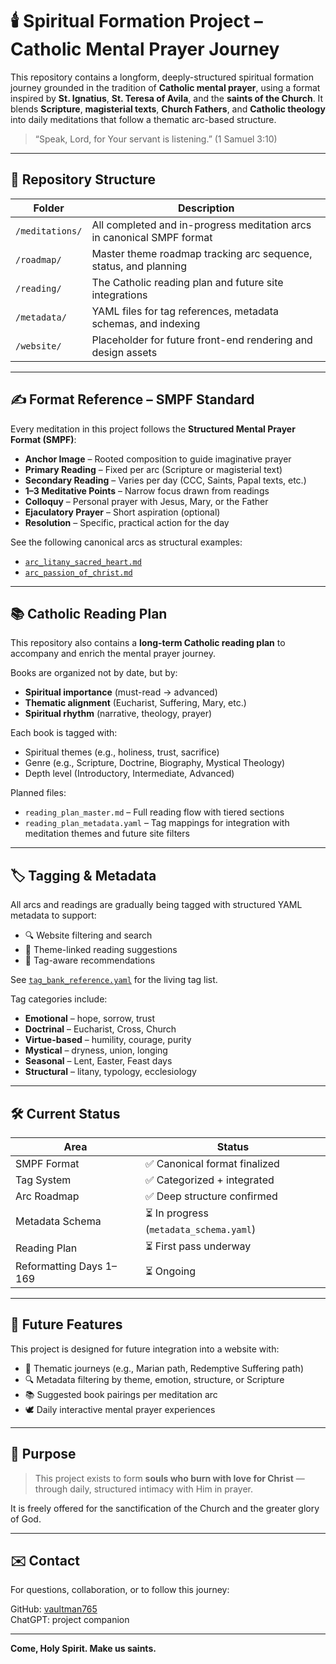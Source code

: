 # 🕯️ Spiritual Formation Project – Catholic Mental Prayer Journey

This repository contains a longform, deeply-structured spiritual formation journey grounded in the tradition of **Catholic mental prayer**, using a format inspired by **St. Ignatius**, **St. Teresa of Avila**, and the **saints of the Church**. It blends **Scripture**, **magisterial texts**, **Church Fathers**, and **Catholic theology** into daily meditations that follow a thematic arc-based structure.

> “Speak, Lord, for Your servant is listening.” (1 Samuel 3:10)

---

## 📂 Repository Structure

| Folder | Description |
|--------|-------------|
| `/meditations/` | All completed and in-progress meditation arcs in canonical SMPF format |
| `/roadmap/` | Master theme roadmap tracking arc sequence, status, and planning |
| `/reading/` | The Catholic reading plan and future site integrations |
| `/metadata/` | YAML files for tag references, metadata schemas, and indexing |
| `/website/` | Placeholder for future front-end rendering and design assets |

---

## ✍️ Format Reference – SMPF Standard

Every meditation in this project follows the **Structured Mental Prayer Format (SMPF)**:

- **Anchor Image** – Rooted composition to guide imaginative prayer  
- **Primary Reading** – Fixed per arc (Scripture or magisterial text)  
- **Secondary Reading** – Varies per day (CCC, Saints, Papal texts, etc.)  
- **1–3 Meditative Points** – Narrow focus drawn from readings  
- **Colloquy** – Personal prayer with Jesus, Mary, or the Father  
- **Ejaculatory Prayer** – Short aspiration (optional)  
- **Resolution** – Specific, practical action for the day  

See the following canonical arcs as structural examples:

- [`arc_litany_sacred_heart.md`](meditations/arc_litany_sacred_heart.md)
- [`arc_passion_of_christ.md`](meditations/arc_passion_of_christ.md)

---

## 📚 Catholic Reading Plan

This repository also contains a **long-term Catholic reading plan** to accompany and enrich the mental prayer journey.

Books are organized not by date, but by:

- **Spiritual importance** (must-read → advanced)
- **Thematic alignment** (Eucharist, Suffering, Mary, etc.)
- **Spiritual rhythm** (narrative, theology, prayer)

Each book is tagged with:

- Spiritual themes (e.g., holiness, trust, sacrifice)  
- Genre (e.g., Scripture, Doctrine, Biography, Mystical Theology)  
- Depth level (Introductory, Intermediate, Advanced)

Planned files:

- `reading_plan_master.md` – Full reading flow with tiered sections
- `reading_plan_metadata.yaml` – Tag mappings for integration with meditation themes and future site filters

---

## 🏷️ Tagging & Metadata

All arcs and readings are gradually being tagged with structured YAML metadata to support:

- 🔍 Website filtering and search  
- 📖 Theme-linked reading suggestions  
- 🧠 Tag-aware recommendations

See [`tag_bank_reference.yaml`](metadata/tag_bank_reference.yaml) for the living tag list.

Tag categories include:

- **Emotional** – hope, sorrow, trust  
- **Doctrinal** – Eucharist, Cross, Church  
- **Virtue-based** – humility, courage, purity  
- **Mystical** – dryness, union, longing  
- **Seasonal** – Lent, Easter, Feast days  
- **Structural** – litany, typology, ecclesiology

---

## 🛠️ Current Status

| Area | Status |
|------|--------|
| SMPF Format | ✅ Canonical format finalized |
| Tag System | ✅ Categorized + integrated |
| Arc Roadmap | ✅ Deep structure confirmed |
| Metadata Schema | ⏳ In progress (`metadata_schema.yaml`) |
| Reading Plan | ⏳ First pass underway |
| Reformatting Days 1–169 | ⏳ Ongoing |

---

## 🔮 Future Features

This project is designed for future integration into a website with:

- 📅 Thematic journeys (e.g., Marian path, Redemptive Suffering path)  
- 🔍 Metadata filtering by theme, emotion, structure, or Scripture  
- 📚 Suggested book pairings per meditation arc  
- 🕊️ Daily interactive mental prayer experiences  

---

## 🙏 Purpose

> This project exists to form **souls who burn with love for Christ** — through daily, structured intimacy with Him in prayer.

It is freely offered for the sanctification of the Church and the greater glory of God.

---

## ✉️ Contact

For questions, collaboration, or to follow this journey:

GitHub: [vaultman765](https://github.com/vaultman765)  
ChatGPT: project companion

---

**Come, Holy Spirit. Make us saints.**
